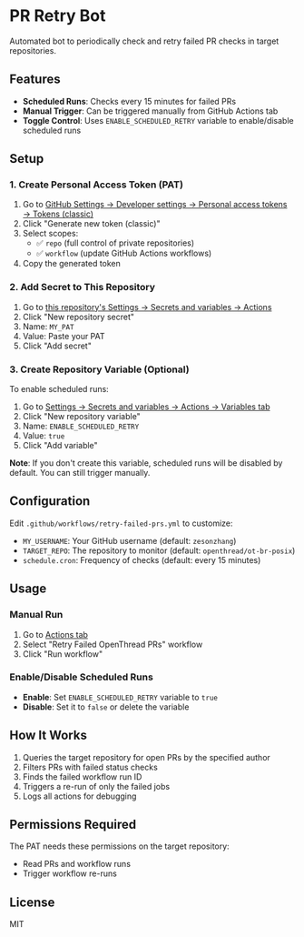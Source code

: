# PR Retry Bot

Automated bot to periodically check and retry failed PR checks in target repositories.

## Features

- **Scheduled Runs**: Checks every 15 minutes for failed PRs
- **Manual Trigger**: Can be triggered manually from GitHub Actions tab
- **Toggle Control**: Uses `ENABLE_SCHEDULED_RETRY` variable to enable/disable scheduled runs

## Setup

### 1. Create Personal Access Token (PAT)

1. Go to [GitHub Settings → Developer settings → Personal access tokens → Tokens (classic)](https://github.com/settings/tokens)
2. Click "Generate new token (classic)"
3. Select scopes:
   - ✅ `repo` (full control of private repositories)
   - ✅ `workflow` (update GitHub Actions workflows)
4. Copy the generated token

### 2. Add Secret to This Repository

1. Go to [this repository's Settings → Secrets and variables → Actions](https://github.com/zesonzhang/pr-retry-bot/settings/secrets/actions)
2. Click "New repository secret"
3. Name: `MY_PAT`
4. Value: Paste your PAT
5. Click "Add secret"

### 3. Create Repository Variable (Optional)

To enable scheduled runs:

1. Go to [Settings → Secrets and variables → Actions → Variables tab](https://github.com/zesonzhang/pr-retry-bot/settings/variables/actions)
2. Click "New repository variable"
3. Name: `ENABLE_SCHEDULED_RETRY`
4. Value: `true`
5. Click "Add variable"

**Note**: If you don't create this variable, scheduled runs will be disabled by default. You can still trigger manually.

## Configuration

Edit `.github/workflows/retry-failed-prs.yml` to customize:

- `MY_USERNAME`: Your GitHub username (default: `zesonzhang`)
- `TARGET_REPO`: The repository to monitor (default: `openthread/ot-br-posix`)
- `schedule.cron`: Frequency of checks (default: every 15 minutes)

## Usage

### Manual Run
1. Go to [Actions tab](https://github.com/zesonzhang/pr-retry-bot/actions)
2. Select "Retry Failed OpenThread PRs" workflow
3. Click "Run workflow"

### Enable/Disable Scheduled Runs
- **Enable**: Set `ENABLE_SCHEDULED_RETRY` variable to `true`
- **Disable**: Set it to `false` or delete the variable

## How It Works

1. Queries the target repository for open PRs by the specified author
2. Filters PRs with failed status checks
3. Finds the failed workflow run ID
4. Triggers a re-run of only the failed jobs
5. Logs all actions for debugging

## Permissions Required

The PAT needs these permissions on the target repository:
- Read PRs and workflow runs
- Trigger workflow re-runs

## License

MIT
